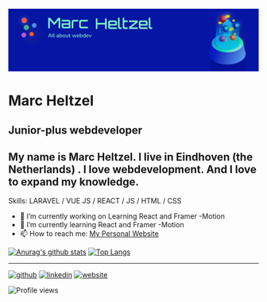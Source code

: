![I am GitHub Readme Generator's creator](https://github.com/Heltzel/Heltzel/blob/main/LinkdIn.png)

# Marc Heltzel

## Junior-plus webdeveloper
My name is Marc Heltzel. I live in Eindhoven (the Netherlands) . I love webdevelopment. And I love to expand my knowledge.
---
Skills: LARAVEL / VUE JS / REACT / JS / HTML / CSS 

- 🔭 I’m currently working on Learning React and Framer -Motion 
- 🌱 I’m currently learning  React and Framer -Motion 
- 📫 How to reach me: [My Personal Website](http://heltson.com/) 



[![Anurag's github stats](https://github-readme-stats.vercel.app/api?username=Heltzel)](https://github.com/anuraghazra/github-readme-stats)  [![Top Langs](https://github-readme-stats.vercel.app/api/top-langs/?username=Heltzel)](https://github.com/anuraghazra/github-readme-stats)

***
[<img src='https://cdn.jsdelivr.net/npm/simple-icons@3.0.1/icons/github.svg' alt='github' height='40'>](https://github.com/Heltzel)  [<img src='https://cdn.jsdelivr.net/npm/simple-icons@3.0.1/icons/linkedin.svg' alt='linkedin' height='40'>](https://nl.linkedin.com/in/marc-heltzel-6696a1149/)  [<img src='https://cdn.jsdelivr.net/npm/simple-icons@3.0.1/icons/icloud.svg' alt='website' height='40'>](http://heltson.com)  

![Profile views](https://gpvc.arturio.dev/Heltzel)

